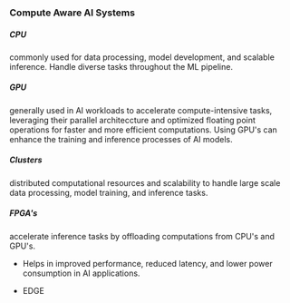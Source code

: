 ### Compute Aware AI Systems 

##### CPU
 commonly used for data processing, model development, and scalable inference. Handle diverse tasks throughout the ML pipeline. 

##### GPU
 generally used in AI workloads to accelerate compute-intensive tasks, leveraging their parallel architeccture and optimized floating point operations for faster and more efficient computations. Using GPU's can enhance the training and inference processes of AI models. 

##### Clusters 
distributed computational resources and scalability to handle large scale data processing, model training, and inference tasks. 

##### FPGA's 
accelerate inference tasks by offloading computations from CPU's and GPU's. 
 - Helps in improved performance, reduced latency, and lower power consumption in AI applications. 
 
- EDGE 